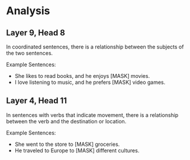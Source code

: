 # Analysis

## Layer 9, Head 8

In coordinated sentences, there is a relationship between the subjects of the two sentences.

Example Sentences:
- She likes to read books, and he enjoys [MASK] movies.
- I love listening to music, and he prefers [MASK] video games.

## Layer 4, Head 11

In sentences with verbs that indicate movement, there is a relationship between the verb and the destination or location.

Example Sentences:
- She went to the store to [MASK] groceries.
- He traveled to Europe to [MASK] different cultures.

